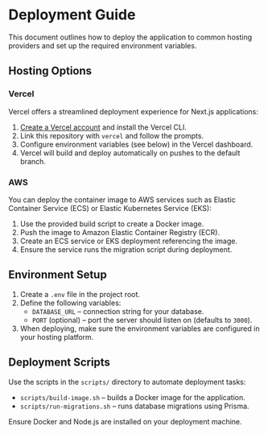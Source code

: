# Deployment Guide

This document outlines how to deploy the application to common hosting providers and set up the required environment variables.

## Hosting Options

### Vercel
Vercel offers a streamlined deployment experience for Next.js applications:
1. [Create a Vercel account](https://vercel.com/signup) and install the Vercel CLI.
2. Link this repository with `vercel` and follow the prompts.
3. Configure environment variables (see below) in the Vercel dashboard.
4. Vercel will build and deploy automatically on pushes to the default branch.

### AWS
You can deploy the container image to AWS services such as Elastic Container Service (ECS) or Elastic Kubernetes Service (EKS):
1. Use the provided build script to create a Docker image.
2. Push the image to Amazon Elastic Container Registry (ECR).
3. Create an ECS service or EKS deployment referencing the image.
4. Ensure the service runs the migration script during deployment.

## Environment Setup

1. Create a `.env` file in the project root.
2. Define the following variables:
   - `DATABASE_URL` – connection string for your database.
   - `PORT` (optional) – port the server should listen on (defaults to `3000`).
3. When deploying, make sure the environment variables are configured in your hosting platform.

## Deployment Scripts

Use the scripts in the `scripts/` directory to automate deployment tasks:
- `scripts/build-image.sh` – builds a Docker image for the application.
- `scripts/run-migrations.sh` – runs database migrations using Prisma.

Ensure Docker and Node.js are installed on your deployment machine.
